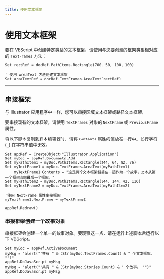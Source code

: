 ```yaml
---
title: 使用文本框架
---
```

# 使用文本框架

要在 VBScript 中创建特定类型的文本框架，请使用与您要创建的框架类型相对应的 `TextFrames` 方法：

```vbscript
Set rectRef = docRef.PathItems.Rectangle(700, 50, 100, 100)

' 使用 AreaText 方法创建文本框架
Set areaTextRef = docRef.TextFrames.AreaText(rectRef)
```

---

## 串接框架

与 Illustrator 应用程序中一样，您可以串接区域文本框架或路径文本框架。

要串接现有的文本框架，请使用 `TextFrames` 对象的 `NextFrame` 或 `PreviousFrame` 属性。

将以下脚本复制到脚本编辑器时，请将 `Contents` 属性的值放在一行中。长行字符 (`_`) 在字符串值中无效。

```vbscript
Set appRef = CreateObject("Illustrator.Application")
Set myDoc = appRef.Documents.Add
Set myPathItem1 = myDoc.PathItems.Rectangle(244, 64, 82, 76)
Set myTextFrame1 = myDoc.TextFrames.AreaText(myPathItem1)
    myTextFrame1.Contents = "这是两个文本框架链接在一起作为一个故事，文本从第一个框架流向最后一个框架。"
Set myPathItem2 = myDoc.PathItems.Rectangle(144, 144, 42, 116)
Set myTextFrame2 = myDoc.TextFrames.AreaText(myPathItem2)

'使用 NextFrame 属性串接框架
myTextFrame1.NextFrame = myTextFrame2

appRef.Redraw()
```

### 串接框架创建一个故事对象

串接框架会创建一个单一的故事对象。要观察这一点，请在运行上述脚本后运行以下 VBScript。

```vbscript
Set myDoc = appRef.ActiveDocument
myMsg = "alert(""共有 " & CStr(myDoc.TextFrames.Count) & " 个文本框架。 "")"
appRef.DoJavaScript myMsg
myMsg = "alert(""共有 " & CStr(myDoc.Stories.Count) & " 个故事。 "")"
appRef.DoJavaScript myMsg
```